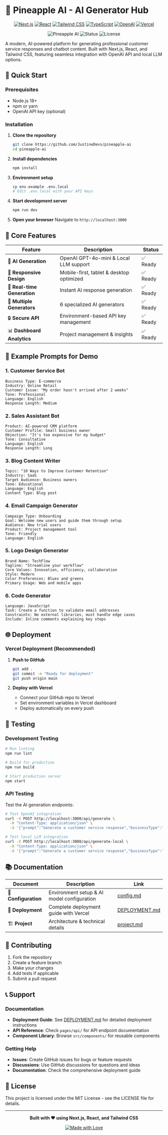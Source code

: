 # 🍍 Pineapple AI - AI Generator Hub

<div align="center">

[![Next.js](https://img.shields.io/badge/Next.js-14.2.32-black?style=for-the-badge&logo=next.js)](https://nextjs.org/)
[![React](https://img.shields.io/badge/React-18.2.0-blue?style=for-the-badge&logo=react)](https://reactjs.org/)
[![Tailwind CSS](https://img.shields.io/badge/Tailwind_CSS-3.3.0-38B2AC?style=for-the-badge&logo=tailwind-css)](https://tailwindcss.com/)
[![TypeScript](https://img.shields.io/badge/TypeScript-5.0.0-blue?style=for-the-badge&logo=typescript)](https://www.typescriptlang.org/)
[![OpenAI](https://img.shields.io/badge/OpenAI-GPT--4o--mini-412991?style=for-the-badge&logo=openai)](https://openai.com/)
[![Vercel](https://img.shields.io/badge/Vercel-Deploy-black?style=for-the-badge&logo=vercel)](https://vercel.com/)

![Pineapple AI](https://img.shields.io/badge/Pineapple_AI-AI_Generator_Hub-blue?style=for-the-badge&logo=robot)
![Status](https://img.shields.io/badge/Status-Production_Ready-green?style=for-the-badge)
![License](https://img.shields.io/badge/License-MIT-yellow?style=for-the-badge)

</div>

A modern, AI-powered platform for generating professional customer service responses and chatbot content. Built with Next.js, React, and Tailwind CSS, featuring seamless integration with OpenAI API and local LLM options.

## 🚀 Quick Start

### Prerequisites
- Node.js 18+ 
- npm or yarn
- OpenAI API key (optional)

### Installation

1. **Clone the repository**
   ```bash
   git clone https://github.com/JustineDevs/pineapple-ai
   cd pineapple-ai
   ```

2. **Install dependencies**
   ```bash
   npm install
   ```

3. **Environment setup**
   ```bash
   cp env.example .env.local
   # Edit .env.local with your API keys
   ```

4. **Start development server**
   ```bash
   npm run dev
   ```

5. **Open your browser**
   Navigate to `http://localhost:3000`

## 🎯 Core Features

| Feature | Description | Status |
|---------|-------------|---------|
| 🤖 **AI Generation** | OpenAI GPT-4o-mini & Local LLM support | ✅ Ready |
| 📱 **Responsive Design** | Mobile-first, tablet & desktop optimized | ✅ Ready |
| 🔄 **Real-time Generation** | Instant AI response generation | ✅ Ready |
| 🎨 **Multiple Generators** | 6 specialized AI generators | ✅ Ready |
| 🔒 **Secure API** | Environment-based API key management | ✅ Ready |
| 📊 **Dashboard Analytics** | Project management & insights | ✅ Ready |

## 🧪 Example Prompts for Demo

### 1. Customer Service Bot
```
Business Type: E-commerce
Industry: Online Retail
Customer Issue: "My order hasn't arrived after 2 weeks"
Tone: Professional
Language: English
Response Length: Medium
```

### 2. Sales Assistant Bot
```
Product: AI-powered CRM platform
Customer Profile: Small business owner
Objection: "It's too expensive for my budget"
Tone: Consultative
Language: English
Response Length: Long
```

### 3. Blog Content Writer
```
Topic: "10 Ways to Improve Customer Retention"
Industry: SaaS
Target Audience: Business owners
Tone: Educational
Language: English
Content Type: Blog post
```

### 4. Email Campaign Generator
```
Campaign Type: Onboarding
Goal: Welcome new users and guide them through setup
Audience: New trial users
Product: Project management tool
Tone: Friendly
Language: English
```

### 5. Logo Design Generator
```
Brand Name: TechFlow
Tagline: "Streamline your workflow"
Core Values: Innovation, efficiency, collaboration
Style: Modern
Color Preferences: Blues and greens
Primary Usage: Web and mobile apps
```

### 6. Code Generator
```
Language: JavaScript
Task: Create a function to validate email addresses
Constraints: No external libraries, must handle edge cases
Include: Inline comments explaining key steps
```

## 🌐 Deployment

### Vercel Deployment (Recommended)

1. **Push to GitHub**
   ```bash
   git add .
   git commit -m "Ready for deployment"
   git push origin main
   ```

2. **Deploy with Vercel**
   - Connect your GitHub repo to Vercel
   - Set environment variables in Vercel dashboard
   - Deploy automatically on every push

## 🧪 Testing

### Development Testing

```bash
# Run linting
npm run lint

# Build for production
npm run build

# Start production server
npm start
```

### API Testing

Test the AI generation endpoints:

```bash
# Test OpenAI integration
curl -X POST http://localhost:3000/api/generate \
  -H "Content-Type: application/json" \
  -d '{"prompt":"Generate a customer service response","businessType":"E-commerce"}'

# Test local LLM integration
curl -X POST http://localhost:3000/api/generate-local \
  -H "Content-Type: application/json" \
  -d '{"prompt":"Generate a customer service response","businessType":"E-commerce"}'
```

## 📚 Documentation

| Document | Description | Link |
|----------|-------------|------|
| 📖 **Configuration** | Environment setup & AI model configuration | [config.md](public/markdown/config.md) |
| 🚀 **Deployment** | Complete deployment guide with Vercel | [DEPLOYMENT.md](public/markdown/DEPLOYMENT.md) |
| 🏗️ **Project** | Architecture & technical details | [project.md](public/markdown/project.md) |

## 🤝 Contributing

1. Fork the repository
2. Create a feature branch
3. Make your changes
4. Add tests if applicable
5. Submit a pull request

## 📞 Support

### Documentation

- **Deployment Guide**: See [DEPLOYMENT.md](public/markdown/DEPLOYMENT.md) for detailed deployment instructions
- **API Reference**: Check `pages/api/` for API endpoint documentation
- **Component Library**: Browse `src/components/` for reusable components

### Getting Help

- **Issues**: Create GitHub issues for bugs or feature requests
- **Discussions**: Use GitHub discussions for questions and ideas
- **Documentation**: Check the comprehensive deployment guide

## 📄 License

This project is licensed under the MIT License - see the LICENSE file for details.

---

<div align="center">

**Built with ❤️ using Next.js, React, and Tailwind CSS**

[![Made with Love](https://img.shields.io/badge/Made_with-Love-red?style=for-the-badge)](https://github.com/your-username/ai-generator-hub)

</div>
